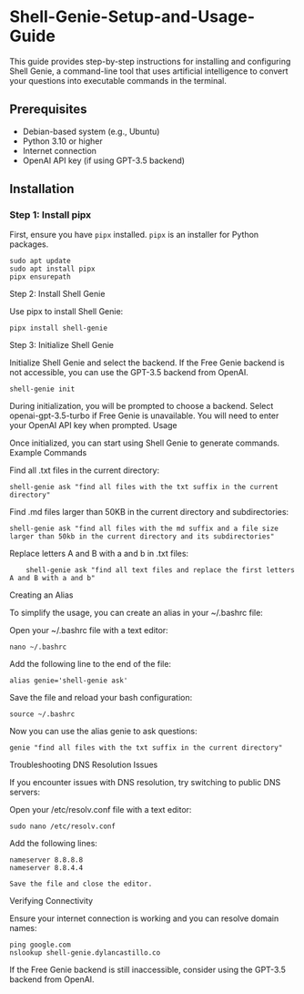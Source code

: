 # Shell-Genie-Setup-and-Usage-Guide
This guide provides step-by-step instructions for installing and configuring Shell Genie, a command-line tool that uses artificial intelligence to convert your questions into executable commands in the terminal.


## Prerequisites

- Debian-based system (e.g., Ubuntu)
- Python 3.10 or higher
- Internet connection
- OpenAI API key (if using GPT-3.5 backend)

## Installation

### Step 1: Install pipx

First, ensure you have `pipx` installed. `pipx` is an installer for Python packages.

```
sudo apt update
sudo apt install pipx
pipx ensurepath
```

Step 2: Install Shell Genie

Use pipx to install Shell Genie:
```
pipx install shell-genie
```

Step 3: Initialize Shell Genie

Initialize Shell Genie and select the backend. If the Free Genie backend is not accessible, you can use the GPT-3.5 backend from OpenAI.
```
shell-genie init
```

During initialization, you will be prompted to choose a backend. Select openai-gpt-3.5-turbo if Free Genie is unavailable. You will need to enter your OpenAI API key when prompted.
Usage

Once initialized, you can start using Shell Genie to generate commands.
Example Commands

 Find all .txt files in the current directory:
```
shell-genie ask "find all files with the txt suffix in the current directory"
```

Find .md files larger than 50KB in the current directory and subdirectories:
```
shell-genie ask "find all files with the md suffix and a file size larger than 50kb in the current directory and its subdirectories"
```

Replace letters A and B with a and b in .txt files:
```
    shell-genie ask "find all text files and replace the first letters A and B with a and b"
```

Creating an Alias

To simplify the usage, you can create an alias in your ~/.bashrc file:

  Open your ~/.bashrc file with a text editor:
```
nano ~/.bashrc
```

Add the following line to the end of the file:
```
alias genie='shell-genie ask'
```

Save the file and reload your bash configuration:

    source ~/.bashrc

Now you can use the alias genie to ask questions:
```
genie "find all files with the txt suffix in the current directory"
```

Troubleshooting
DNS Resolution Issues

If you encounter issues with DNS resolution, try switching to public DNS servers:

  Open your /etc/resolv.conf file with a text editor:
```
sudo nano /etc/resolv.conf
```

Add the following lines:

    nameserver 8.8.8.8
    nameserver 8.8.4.4

    Save the file and close the editor.

Verifying Connectivity

Ensure your internet connection is working and you can resolve domain names:
```
ping google.com
nslookup shell-genie.dylancastillo.co
```

If the Free Genie backend is still inaccessible, consider using the GPT-3.5 backend from OpenAI.
